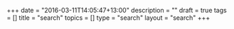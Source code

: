 +++
date = "2016-03-11T14:05:47+13:00"
description = ""
draft = true
tags = []
title = "search"
topics = []
type = "search"
layout = "search"
+++

